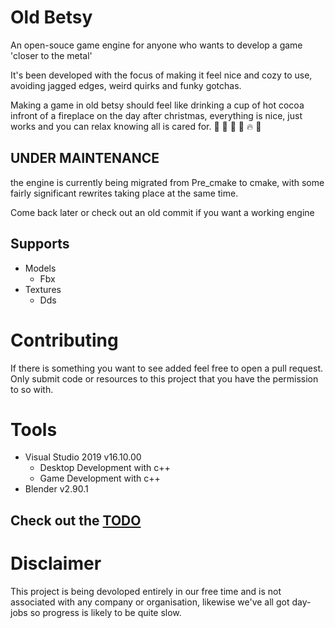 # Old Betsy
An open-souce game engine for anyone who wants to develop a game 'closer to the metal'

It's been developed with the focus of making it feel nice and cozy to use, avoiding jagged edges, weird quirks and funky gotchas.

Making a game in old betsy should feel like drinking a cup of hot cocoa infront of a fireplace on the day after christmas, everything is nice, just works and you can relax knowing all is cared for. 🧔 🍫 🍵 🧱 🔥 🧱

## UNDER MAINTENANCE
the engine is currently being migrated from Pre_cmake to cmake, with some fairly significant rewrites taking place at the same time.

Come back later or check out an old commit if you want a working engine

## Supports
- Models
  - Fbx
- Textures
  - Dds

# Contributing
If there is something you want to see added feel free to open a pull request.
Only submit code or resources to this project that you have the permission to so with.

# Tools
- Visual Studio 2019 v16.10.00
  - Desktop Development with c++
  - Game Development with c++
- Blender v2.90.1

## Check out the [TODO](TODO.md)

# Disclaimer
This project is being devoloped entirely in our free time and is not associated with any company or organisation, likewise we've all got day-jobs so progress is likely to be quite slow.
